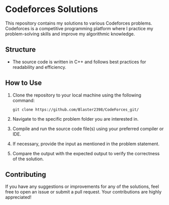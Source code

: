 # Codeforces Solutions

This repository contains my solutions to various Codeforces problems. Codeforces is a competitive programming platform where I practice my problem-solving skills and improve my algorithmic knowledge.

## Structure
- The source code is written in C++ and follows best practices for readability and efficiency.

## How to Use

1. Clone the repository to your local machine using the following command:
    ```
    git clone https://github.com/Blaster2398/CodeForces_git/
    ```

2. Navigate to the specific problem folder you are interested in.

3. Compile and run the source code file(s) using your preferred compiler or IDE.

4. If necessary, provide the input as mentioned in the problem statement.

5. Compare the output with the expected output to verify the correctness of the solution.

## Contributing

If you have any suggestions or improvements for any of the solutions, feel free to open an issue or submit a pull request. Your contributions are highly appreciated!


